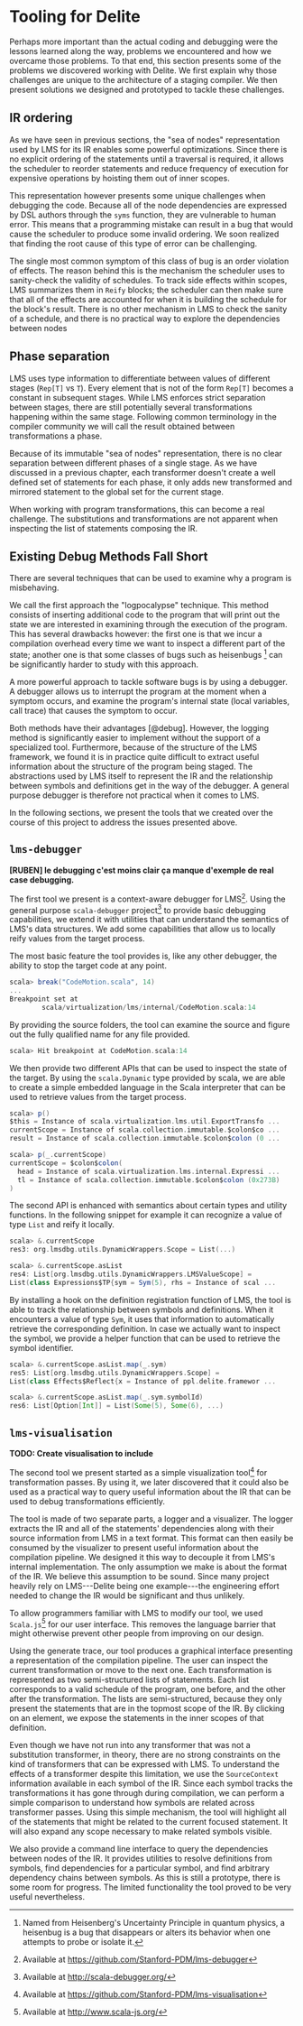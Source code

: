 # Tooling for Delite

Perhaps more important than the actual coding and debugging were the lessons learned along the way, problems we encountered and how we overcame those problems. To that end, this section presents some of the problems we discovered working with Delite. We first explain why those challenges are unique to the architecture of a staging compiler. We then present solutions we designed and prototyped to tackle these challenges.

## IR ordering
As we have seen in previous sections, the "sea of nodes" representation used by LMS for its IR enables some powerful optimizations. Since there is no explicit ordering of the statements until a traversal is required, it allows the scheduler to reorder statements and reduce frequency of execution for expensive operations by hoisting them out of inner scopes.

This representation however presents some unique challenges when debugging the code. Because all of the node dependencies are expressed by DSL authors through the `syms` function, they are vulnerable to human error. This means that a programming mistake can result in a bug that would cause the scheduler to produce some invalid ordering. We soon realized that finding the root cause of this type of error can be challenging.

The single most common symptom of this class of bug is an order violation of effects. The reason behind this is the mechanism the scheduler uses to sanity-check the validity of schedules. To track side effects within scopes, LMS summarizes them in `Reify` blocks; the scheduler can then make sure that all of the effects are accounted for when it is building the schedule for the block's result. There is no other mechanism in LMS to check the sanity of a schedule, and there is no practical way to explore the dependencies between nodes

## Phase separation
LMS uses type information to differentiate between values of different stages (`Rep[T]` vs `T`). Every element that is not of the form `Rep[T]` becomes a constant in subsequent stages. While LMS enforces strict separation between stages, there are still potentially several transformations happening within the same stage. Following common terminology in the compiler community we will call the result obtained between transformations a phase.

Because of its immutable "sea of nodes" representation, there is no clear separation between different phases of a single stage. As we have discussed in a previous chapter, each transformer doesn't create a well defined set of statements for each phase, it only adds new transformed and mirrored statement to the global set for the current stage.

When working with program transformations, this can become a real challenge. The substitutions and transformations are not apparent when inspecting the list of statements composing the IR.

## Existing Debug Methods Fall Short
There are several techniques that can be used to examine why a program is misbehaving. 

We call the first approach the "logpocalypse" technique. This method consists of inserting additional code to the program that will print out the state we are interested in examining through the execution of the program. This has several drawbacks however: the first one is that we incur a compilation overhead every time we want to inspect a different part of the state; another one is that some classes of bugs such as heisenbugs [^4] can be significantly harder to study with this approach.

A more powerful approach to tackle software bugs is by using a debugger. A debugger
allows us to interrupt the program at the moment when a symptom occurs, and examine the program's internal state (local variables, call trace) that causes the symptom to occur.

Both methods have their advantages [@debug]. However, the logging method is significantly easier to implement without the support of a specialized tool. Furthermore, because of the structure of the LMS framework, we found it is in practice quite difficult to extract useful information about the structure of the program being staged. The abstractions used by LMS itself to represent the IR and the relationship between symbols and definitions get in the way of the debugger. A general purpose debugger is therefore not practical when it comes to LMS.

In the following sections, we present the tools that we created over the course of this project to address the issues presented above.

## `lms-debugger`

**[RUBEN] le debugging c'est moins clair ça manque d'exemple de real case debugging.**

The first tool we present is a context-aware debugger for LMS[^5]. Using the general purpose `scala-debugger` project[^6] to provide basic debugging capabilities, we extend it with utilities that can understand the semantics of LMS's data structures. We add some capabilities that allow us to locally reify values from the target process.

The most basic feature the tool provides is, like any other debugger, the ability to stop the target code at any point.

```scala
scala> break("CodeMotion.scala", 14)
...
Breakpoint set at 
        scala/virtualization/lms/internal/CodeMotion.scala:14
```

By providing the source folders, the tool can examine the source and figure out the fully qualified name for any file provided.

```scala
scala> Hit breakpoint at CodeMotion.scala:14
```

We then provide two different APIs that can be used to inspect the state of the target. By using the `scala.Dynamic` type provided by scala, we are able to create a simple embedded language in the Scala interpreter that can be used to retrieve values from the target process.

```scala
scala> p()
$this = Instance of scala.virtualization.lms.util.ExportTransfo ...
currentScope = Instance of scala.collection.immutable.$colon$co ...
result = Instance of scala.collection.immutable.$colon$colon (0 ...

scala> p(_.currentScope)
currentScope = $colon$colon(
  head = Instance of scala.virtualization.lms.internal.Expressi ...
  tl = Instance of scala.collection.immutable.$colon$colon (0x273B)
)
```

The second API is enhanced with semantics about certain types and utility functions. In the following snippet for example it can recognize a value of type `List` and reify it locally.

```scala
scala> &.currentScope
res3: org.lmsdbg.utils.DynamicWrappers.Scope = List(...)

scala> &.currentScope.asList
res4: List[org.lmsdbg.utils.DynamicWrappers.LMSValueScope] = 
List(class Expressions$TP{sym = Sym(5), rhs = Instance of scal ...
```

By installing a hook on the definition registration function of LMS, the tool is able to track the relationship between symbols and definitions. When it encounters a value of type `Sym`, it uses that information to automatically retrieve the corresponding definition. In case we actually want to inspect the symbol, we provide a helper function that can be used to retrieve the symbol identifier.

```scala
scala> &.currentScope.asList.map(_.sym)
res5: List[org.lmsdbg.utils.DynamicWrappers.Scope] = 
List(class Effects$Reflect{x = Instance of ppl.delite.framewor ...

scala> &.currentScope.asList.map(_.sym.symbolId)
res6: List[Option[Int]] = List(Some(5), Some(6), ...)
```

## `lms-visualisation`

**TODO: Create visualisation to include**

The second tool we present started as a simple visualization tool[^7] for transformation passes. By using it, we later discovered that it could also be used as a practical way to query useful information about the IR that can be used to debug transformations efficiently. 

The tool is made of two separate parts, a logger and a visualizer. The logger extracts the IR and all of the statements' dependencies along with their source information from LMS in a text format. This format can then easily be consumed by the visualizer to present useful information about the compilation pipeline. We designed it this way to decouple it from LMS's internal implementation. The only assumption we make is about the format of the IR. We believe this assumption to be sound. Since many project heavily rely on LMS---Delite being one example---the engineering effort needed to change the IR would be significant and thus unlikely. 

To allow programmers familiar with LMS to modify our tool, we used `Scala.js`[^8] for our user interface. This removes the language barrier that might otherwise prevent other people from improving on our design.

Using the generate trace, our tool produces a graphical interface presenting a representation of the compilation pipeline. The user can inspect the current transformation or move to the next one. Each transformation is represented as two semi-structured lists of statements. Each list corresponds to a valid schedule of the program, one before, and the other after the transformation. The lists are semi-structured, because they only present the statements that are in the topmost scope of the IR. By clicking on an element, we expose the statements in the inner scopes of that definition. 

Even though we have not run into any transformer that was not a substitution
transformer, in theory, there are no strong constraints on the kind of transformers that can be expressed with LMS. To understand the effects of a transformer despite this limitation, we use the `SourceContext` information available in each symbol of the IR. Since each symbol tracks the transformations it has gone through during compilation, we can perform a simple comparison to understand how symbols are related across transformer passes. Using this simple mechanism, the tool will highlight all of the statements that might be related to the current focused statement. It will also expand any scope necessary to make related symbols visible.

We also provide a command line interface to query the dependencies between nodes of the IR. It provides utilities to resolve definitions from symbols, find dependencies for a particular symbol, and find arbitrary dependency chains between symbols. As this is still a prototype, there is some room for progress. The limited functionality the tool proved to be very useful nevertheless.


[^4]: Named from Heisenberg's Uncertainty Principle in quantum physics, a heisenbug is a bug that disappears or alters its behavior when one attempts to probe or isolate it.
[^5]: Available at https://github.com/Stanford-PDM/lms-debugger
[^6]: Available at http://scala-debugger.org/
[^7]: Available at https://github.com/Stanford-PDM/lms-visualisation
[^8]: Available at http://www.scala-js.org/
